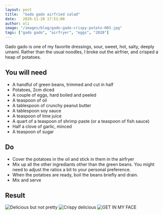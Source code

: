 ```yaml
---
layout: post
title:  "Gado gado airfried salad"
date:   2020-11-28 17:51:00
author: oli
image: "/images/blog/gado-gado-crispy-potato-003.jpg"
tags: ["gado gado", "airfryer", "eggs", "2020"]
---
```


Gado gado is one of my favorite dressings, sour, sweet, hot, salty, deeply umami.  Rather than the usual noodles, I broke out the airfrier, and crisped a heap of potatoes.


## You will need

* A handful of green beans, trimmed and cut in half
* Potatoes, 2cm diced
* A couple of eggs, hard boiled and peeled
* A teaspoon of oil
* A tablespoon of crunchy peanut butter
* A tablespoon soy sauce
* A teaspoon of lime juice
* A quart of a teaspoon of shrimp paste (or a teaspoon of fish sauce)
* Half a clove of garlic, minced
* A teaspoon of sugar


## Do

* Cover the potatoes in the oil and stick in them in the airfryer
* Mix up all the other ingrediants other than the green beans.  You might need to adjust the ratios a bit to your personal preference.
* When the potatoes are ready, boil the beans briefly and drain.
* Mix and serve

## Result

![Delicious but not pretty](/images/blog/gado-gado-crispy-potato-001.jpg)
![Crispy delicious](/images/blog/gado-gado-crispy-potato-002.jpg)
![GET IN MY FACE](/images/blog/gado-gado-crispy-potato-003.jpg)